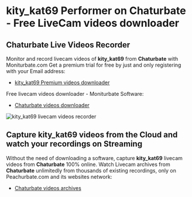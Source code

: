 # kity_kat69 Performer on Chaturbate - Free LiveCam videos downloader

## Chaturbate Live Videos Recorder

Monitor and record livecam videos of **kity_kat69** from **Chaturbate** with Moniturbate.com
Get a premium trial for free by just and only registering with your Email address:
* [kity_kat69 Premium videos downloader](https://moniturbate.com/request-demo-licence-key.html)

Free livecam videos downloader - Moniturbate Software:
* [Chaturbate videos downloader](https://moniturbate.com/moniturbate-download-software.html)

![kity_kat69 livecam videos recorder](https://peachurnet.com/templates/moniturbate-software.png)


## Capture kity_kat69 videos from the Cloud and watch your recordings on Streaming

Without the need of downloading a software, capture **kity_kat69** livecam videos from **Chaturbate** 100% online.
Watch Livecam archives from **Chaturbate** unlimitedly from thousands of existing recordings, only on Peachurbate.com and its websites network:
* [Chaturbate videos archives](https://peachurnet.com/)